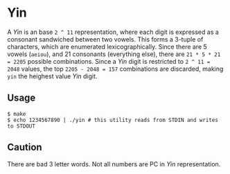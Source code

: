 # Yin

A _Yin_ is an base `2 ^ 11` representation, where each digit is expressed as a consonant
sandwiched between two vowels. This forms a 3-tuple of characters, which are
enumerated lexicographically.  Since there are 5 vowels (`aeiou`), and 21
consonants (everything else), there are `21 * 5 * 21 = 2205` possible
combinations.  Since a _Yin_ digit is restricted to `2 ^ 11 = 2048` values,
the top `2205 - 2048 = 157` combinations are discarded, making `yin` the
heighest value _Yin_ digit.

## Usage

```
$ make
$ echo 1234567890 | ./yin # this utility reads from STDIN and writes to STDOUT
```

## Caution

There are bad 3 letter words. Not all numbers are PC in _Yin_ representation.
